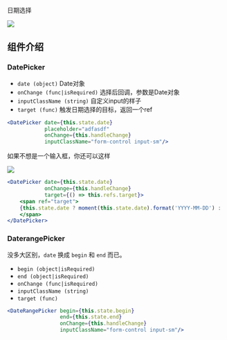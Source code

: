 日期选择

![](http://7xlnio.com1.z0.glb.clouddn.com/16-7-29/77667212.jpg)

## 组件介绍

### DatePicker

- `date (object)` Date对象
- `onChange (func|isRequired)` 选择后回调，参数是Date对象
- `inputClassName (string)` 自定义input的样子
- `target (func)` 触发日期选择的目标，返回一个ref

```jsx
<DatePicker date={this.state.date}
            placeholder="adfasdf"
            onChange={this.handleChange}
            inputClassName="form-control input-sm"/>
```

如果不想是一个输入框，你还可以这样

![](http://7xlnio.com1.z0.glb.clouddn.com/16-7-29/56544845.jpg)

```jsx
<DatePicker date={this.state.date} 
            onChange={this.handleChange} 
            target={() => this.refs.target}>
    <span ref="target">
    {this.state.date ? moment(this.state.date).format('YYYY-MM-DD') : '请点击选择'}
    </span>
</DatePicker>
```

### DaterangePicker

没多大区别，`date` 换成 `begin` 和 `end` 而已。

- `begin (object|isRequired)`
- `end (object|isRequired)`
- `onChange (func|isRequired)`
- `inputClassName (string)`
- `target (func)`

```jsx
<DateRangePicker begin={this.state.begin}
                 end={this.state.end}
                 onChange={this.handleChange}
                 inputClassName="form-control input-sm"/>
```